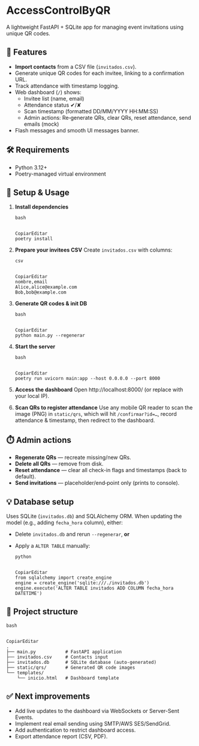 # AccessControlByQR

A lightweight FastAPI + SQLite app for managing event invitations using unique QR codes.

## 🚀 Features

- **Import contacts** from a CSV file (`invitados.csv`).
- Generate unique QR codes for each invitee, linking to a confirmation URL.
- Track attendance with timestamp logging.
- Web dashboard (`/`) shows:
  - Invitee list (name, email)
  - Attendance status ✔/✘
  - Scan timestamp (formatted DD/MM/YYYY HH:MM:SS)
  - Admin actions: Re‑generate QRs, clear QRs, reset attendance, send emails (mock)
- Flash messages and smooth UI messages banner.

## 🛠️ Requirements

- Python 3.12+
- Poetry-managed virtual environment

## 🔧 Setup & Usage

1. **Install dependencies**

   ```
   bash
   
   
   CopiarEditar
   poetry install
   ```

2. **Prepare your invitees CSV**
    Create `invitados.csv` with columns:

   ```
   csv
   
   
   CopiarEditar
   nombre,email
   Alice,alice@example.com
   Bob,bob@example.com
   ```

3. **Generate QR codes & init DB**

   ```
   bash
   
   
   CopiarEditar
   python main.py --regenerar
   ```

4. **Start the server**

   ```
   bash
   
   
   CopiarEditar
   poetry run uvicorn main:app --host 0.0.0.0 --port 8000
   ```

5. **Access the dashboard**
    Open http://localhost:8000/ (or replace with your local IP).

6. **Scan QRs to register attendance**
    Use any mobile QR reader to scan the image (PNG) in `static/qrs`, which will hit `/confirmar?id=…`, record attendance & timestamp, then redirect to the dashboard.

## ⏱️ Admin actions

- **Regenerate QRs** — recreate missing/new QRs.
- **Delete all QRs** — remove from disk.
- **Reset attendance** — clear all check-in flags and timestamps (back to default).
- **Send invitations** — placeholder/end‑point only (prints to console).

## 💡 Database setup

Uses SQLite (`invitados.db`) and SQLAlchemy ORM.
 When updating the model (e.g., adding `fecha_hora` column), either:

- Delete `invitados.db` and rerun `--regenerar`, **or**

- Apply a `ALTER TABLE` manually:

  ```
  python
  
  
  CopiarEditar
  from sqlalchemy import create_engine
  engine = create_engine('sqlite:///./invitados.db')
  engine.execute('ALTER TABLE invitados ADD COLUMN fecha_hora DATETIME')
  ```

## 📁 Project structure

```
bash


CopiarEditar
.
├── main.py           # FastAPI application
├── invitados.csv     # Contacts input
├── invitados.db      # SQLite database (auto-generated)
├── static/qrs/       # Generated QR code images
└── templates/
    └── inicio.html   # Dashboard template
```

## ✅ Next improvements

- Add live updates to the dashboard via WebSockets or Server-Sent Events.
- Implement real email sending using SMTP/AWS SES/SendGrid.
- Add authentication to restrict dashboard access.
- Export attendance report (CSV, PDF).